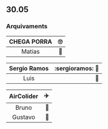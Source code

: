 
## 30.05

### Arquivaments

| CHEGA PORRA     |:roll_eyes:  |  
|:--------:|---:|                            
| Matias               |:medal_sports:|

| Sergio Ramos     |:sergioramos: :hospital:   |  
|:--------:|---:|                            
| Luis |:medal_sports:|

|AirColider  |:airplane:|  
|:--------:     |---:| 
|  Bruno | :medal_sports:  |
|  Gustavo| :medal_sports:  |